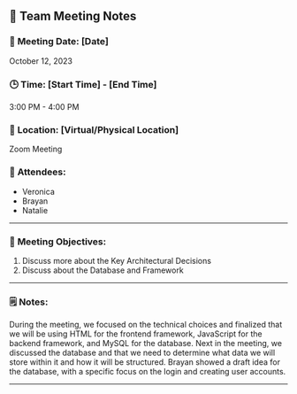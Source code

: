 ## 📝 **Team Meeting Notes**

### 📅 **Meeting Date**: [Date]
October 12, 2023

### 🕒 **Time**: [Start Time] - [End Time]
3:00 PM - 4:00 PM

### 📍 **Location**: [Virtual/Physical Location]
Zoom Meeting 


### 📣 **Attendees**:
- Veronica 
- Brayan 
- Natalie
  
---

### 🎯 **Meeting Objectives**:
1. Discuss more about the Key Architectural Decisions
2. Discuss about the Database and Framework 

---

### 🗒️ **Notes**:

During the meeting, we focused on the technical choices and finalized that we will be using HTML for the frontend framework, JavaScript for the backend framework, and MySQL for the database. Next in the meeting, we discussed the database and that we need to determine what data we will store within it and how it will be structured. Brayan showed a draft idea for the database,  with a specific focus on the login and creating user accounts. 

---
